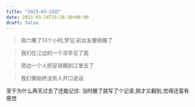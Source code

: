 ```yaml
---
title: "2023-03-14记"
date: 2023-03-14T15:26:30+08:00
draft: false
---
```


> 周六睡了13个小时,梦见:前女友要结婚了

> 我们在江边的一个凉亭见了面

> 旁边一个人把足球踢到江里去了

> 我们俩始终没有人开口说话

至于为什么两天过去了还能记住: 当时醒了就写了个记录,刚才又翻到,觉得还蛮有感觉